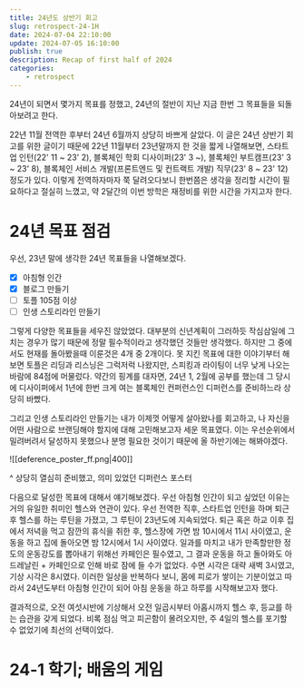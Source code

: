```yaml
---
title: 24년도 상반기 회고
slug: retrospect-24-1H
date: 2024-07-04 22:10:00
update: 2024-07-05 16:10:00
publish: true
description: Recap of first half of 2024
categories:
    - retrospect
---
```


24년이 되면서 몇가지 목표를 정했고, 24년의 절반이 지난 지금 한번 그 목표들을 되돌아보려고 한다.

22년 11월 전역한 후부터 24년 6월까지 상당히 바쁘게 살았다. 이 글은 24년 상반기 회고를 위한 글이기 때문에 22년 11월부터 23년말까지 한 것을 짧게 나열해보면, 스타트업 인턴(22' 11 ~ 23' 2), 블록체인 학회 디사이퍼(23' 3 ~), 블록체인 부트캠프(23' 3 ~ 23' 8), 블록체인 서비스 개발(프론트엔드 및 컨트랙트 개발) 직무(23' 8 ~ 23' 12) 정도가 있다. 이렇게 전역하자마자 쭉 달려오다보니 한번쯤은 생각을 정리할 시간이 필요하다고 절실히 느꼈고, 약 2달간의 이번 방학은 재정비를 위한 시간을 가지고자 한다.

<!-- more -->

# 24년 목표 점검

우선, 23년 말에 생각한 24년 목표들을 나열해보겠다.

-   [x] 아침형 인간
-   [x] 블로그 만들기
-   [ ] 토플 105점 이상
-   [ ] 인생 스토리라인 만들기

그렇게 다양한 목표들을 세우진 않았었다. 대부분의 신년계획이 그러하듯 작심삼일에 그치는 경우가 많기 때문에 정말 필수적이라고 생각했던 것들만 생각했다. 하지만 그 중에서도 현재를 돌아봤을때 이룬것은 4개 중 2개이다. 못 지킨 목표에 대한 이야기부터 해보면 토플은 리딩과 리스닝은 그럭저럭 나왔지만, 스피킹과 라이팅이 너무 낮게 나오는 바람에 84점에 머물렀다. 약간의 핑계를 대자면, 24년 1, 2월에 공부를 했는데 그 당시에 디사이퍼에서 1년에 한번 크게 여는 블록체인 컨퍼런스인 디퍼런스를 준비하느라 상당히 바빴다.

그리고 인생 스토리라인 만들기는 내가 이제껏 어떻게 살아왔나를 회고하고, 나 자신을 어떤 사람으로 브랜딩해야 할지에 대해 고민해보고자 세운 목표였다. 이는 우선순위에서 밀려버려서 달성하지 못했으나 분명 필요한 것이기 때문에 올 하반기에는 해봐야겠다.

![[deference_poster_ff.png|400]]

^ 상당히 열심히 준비했고, 의미 있었던 디퍼런스 포스터

다음으로 달성한 목표에 대해서 얘기해보겠다. 우선 아침형 인간이 되고 싶었던 이유는 거의 유일한 취미인 헬스와 연관이 있다. 우선 전역한 직후, 스타트업 인턴을 하며 퇴근 후 헬스를 하는 루틴을 가졌고, 그 루틴이 23년도에 지속되었다. 퇴근 혹은 하교 이후 집에서 저녁을 먹고 잠깐의 휴식을 취한 후, 헬스장에 가면 밤 10시에서 11시 사이였고, 운동을 하고 집에 돌아오면 밤 12시에서 1시 사이였다. 일과를 마치고 내가 만족할만한 정도의 운동강도를 뽑아내기 위해선 카페인은 필수였고, 그 결과 운동을 하고 돌아와도 아드레날린 + 카페인으로 인해 바로 잠에 들 수가 없었다. 수면 시각은 대략 새벽 3시였고, 기상 시각은 8시였다. 이러한 일상을 반복하다 보니, 몸에 피로가 쌓이는 기분이었고 따라서 24년도부터 아침형 인간이 되어 아침 운동을 하고 하루를 시작해보고자 했다.

결과적으로, 오전 여섯시반에 기상해서 오전 일곱시부터 아홉시까지 헬스 후, 등교를 하는 습관을 갖게 되었다. 비록 점심 먹고 피곤함이 몰려오지만, 주 4일의 헬스를 포기할 수 없었기에 최선의 선택이었다.

# 24-1 학기; 배움의 게임

